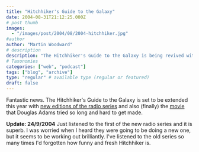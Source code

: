 ```yaml
---
title: "Hitchhiker's Guide to the Galaxy"
date: 2004-08-31T21:12:25.000Z
# post thumb
images:
  - "/images/post/2004/08/2004-hitchhiker.jpg"
#author
author: "Martin Woodward"
# description
description: "The Hitchhiker's Guide to the Galaxy is being revived with new radio series editions and a long-awaited movie adaptation this year."
# Taxonomies
categories: ["web", "podcast"]
tags: ["blog", "archive"]
type: "regular" # available type (regular or featured)
draft: false
---
```

Fantastic news.  The Hitchhiker's Guide to the Galaxy is set to be extended this year with [new editions of the radio series](http://www.bbc.co.uk/radio4/hitchhikers/newseries.shtml) and also (finally) the [movie](http://hitchhikers.movies.go.com/) that Douglas Adams tried so long and hard to get made.

**Update: 24/9/2004** Just listened to the first of the new radio series and it is superb.  I was worried when I heard they were going to be doing a new one, but it seems to be working out brilliantly.  I've listened to the old series so many times I'd forgotten how funny and fresh Hitchhiker is.
